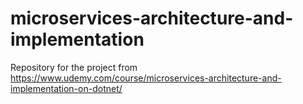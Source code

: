 # microservices-architecture-and-implementation
Repository for the project from https://www.udemy.com/course/microservices-architecture-and-implementation-on-dotnet/

